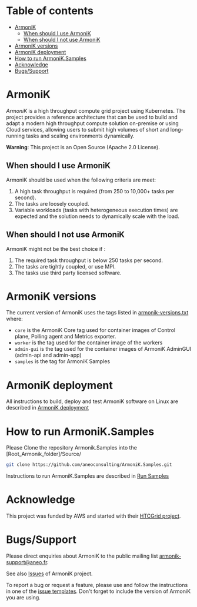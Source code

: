 # Table of contents
<!-- TODO: must be rework -->
<!-- TODO: must document ./tools -->
- [ArmoniK](#armonik)
    - [When should I use ArmoniK](#when-should-i-use-armonik)
    - [When should I not use ArmoniK](#when-should-i-not-use-armonik)
- [ArmoniK versions](#armonik-versions)
- [ArmoniK deployment](#armonik-deployment)
- [How to run ArmoniK.Samples](#how-to-run-armoniksamples)
- [Acknowledge](#acknowledge)
- [Bugs/Support](#bugssupport)

# ArmoniK

<em>ArmoniK</em> is a high throughput compute grid project using Kubernetes. The project provides a reference
architecture that can be used to build and adapt a modern high throughput compute solution on-premise or using Cloud
services, allowing users to submit high volumes of short and long-running tasks and scaling environments dynamically.

**Warning**: This project is an Open Source (Apache 2.0 License).

## When should I use ArmoniK

ArmoniK should be used when the following criteria are meet:

1. A high task throughput is required (from 250 to 10,000+ tasks per second).
2. The tasks are loosely coupled.
3. Variable workloads (tasks with heterogeneous execution times) are expected and the solution needs to dynamically
   scale with the load.

## When should I not use ArmoniK

ArmoniK might not be the best choice if :

1. The required task throughput is below 250 tasks per second.
2. The tasks are tightly coupled, or use MPI.
3. The tasks use third party licensed software.

# ArmoniK versions

The current version of ArmoniK uses the tags listed in [armonik-versions.txt](./armonik-versions.txt) where:

* `core` is the ArmoniK Core tag used for container images of Control plane, Polling agent and Metrics exporter.
* `worker` is the tag used for the container image of the workers
* `admin-gui` is the tag used for the container images of ArmoniK AdminGUI (admin-api and admin-app)
* `samples` is the tag for ArmoniK Samples

# ArmoniK deployment

All instructions to build, deploy and test ArmoniK software on Linux are described
in [ArmoniK deployment](./infrastructure/README.md)

# How to run ArmoniK.Samples

Please Clone the repository Armonik.Samples into the [Root_Armonik_folder]/Source/

```bash
git clone https://github.com/aneoconsulting/ArmoniK.Samples.git
```

Instructions to run ArmoniK.Samples are described
in [Run Samples](https://github.com/aneoconsulting/ArmoniK.Samples/blob/main/README.md)

# Acknowledge

This project was funded by AWS and started with their [HTCGrid project](https://awslabs.github.io/aws-htc-grid/).

# Bugs/Support

Please direct enquiries about ArmoniK to the public mailing
list [armonik-support@aneo.fr](mailto:armonik-support@aneo.fr).

See also [Issues](https://github.com/aneoconsulting/ArmoniK/issues) of ArmoniK project.

To report a bug or request a feature, please use and follow the instructions in one of
the [issue templates](https://github.com/aneoconsulting/ArmoniK/issues/new/choose). Don't forget to include the version
of ArmoniK you are using.


<!--
TODO: scripts is used for any scripts related to the repository (not the project)


FIXME: vérifier les liens vers les documents (lors du déplacement des scripts)
-->
